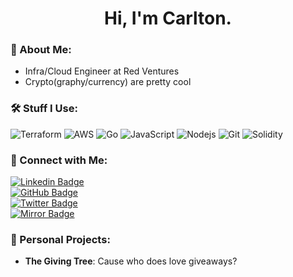 <h1 align="center">Hi, I'm Carlton.</h1>

### 📠 About Me:

- Infra/Cloud Engineer at Red Ventures
- Crypto(graphy/currency) are pretty cool

### 🛠️ Stuff I Use:

![Terraform](https://img.shields.io/badge/-Terraform-black?style=flat-square&logo=Terraform)
![AWS](https://img.shields.io/badge/-AWS-black?style=flat-square&logo=Amazon)
![Go](https://img.shields.io/badge/-Go-black?style=flat-square&logo=Go)
![JavaScript](https://img.shields.io/badge/-JavaScript-black?style=flat-square&logo=javascript)
![Nodejs](https://img.shields.io/badge/-Nodejs-black?style=flat-square&logo=Node.js)
![Git](https://img.shields.io/badge/-Git-black?style=flat-square&logo=git)
![Solidity](https://img.shields.io/badge/-Solidity-black?style=flat-square&logo=solidity)

### 📱 Connect with Me:

[![Linkedin Badge](https://img.shields.io/badge/-LinkedIn-blue?style=flat-square&logo=Linkedin&logoColor=white&link=https://www.linkedin.com/in/carltonbergeron/)](https://www.linkedin.com/in/carltonbergeron/)</br>
[![GitHub Badge](https://img.shields.io/github/followers/cbergeron1?label=Follow&style=social)](https://github.com/cbergeron1/?tab=follow)</br>
[![Twitter Badge](https://img.shields.io/badge/-Twitter-1ca0f1?style=flat-square&labelColor=1ca0f1&logo=twitter&logoColor=white&link=https://twitter.com/ThirdCarlton)](https://twitter.com/ThirdCarlton)</br>
[![Mirror Badge](https://img.shields.io/badge/-Mirror-gray?style=flat-square&logo=mirror&link=https://mirror.xyz/diodude.eth)](https://mirror.xyz/diodude.eth)

### 🚧 Personal Projects: 

- **The Giving Tree**: Cause who does love giveaways?
